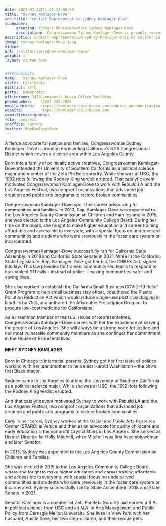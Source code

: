 ```yaml
---
date: 2023-03-22T11:54:12-05:00
title: "Sydney Kamlager-Dove"
seo_title: "contact Representative Sydney Kamlager-Dove"
subheader:
     greeting: Contact Representative Sydney Kamlager-Dove 
     description:  Congresswoman Sydney Kamlager-Dove is proudly representing California’s 37th Congressional District which covers a diverse area within Los Angeles County.
description: Contact Representative Sydney Kamlager-Dove of California. Contact information for Sydney Kamlager-Dove includes email address, phone number, and mailing address.
image: sydney-kamlager-dove.jpeg
video: 
url: /california/sydney-kamlager-dove/
weight: 1
layout: course_home


####candidate
name:	Sydney Kamlager-Dove
state:	California
district: 37th
party:	Democratic
officeroom:	1419 Longworth House Office Building
phonenumber:	(202) 225-7084
emailaddress:	https://kamlager-dove.house.gov/address_authentication?form=/contact
website:		https://kamlager-dove.house.gov
committeeassignment: 
role: congress
inoffice: current
twitter: RepKamlagerDove
---
```

A fierce advocate for justice and families, Congresswoman Sydney Kamlager-Dove is proudly representing California’s 37th Congressional District which covers a diverse area within Los Angeles County.


Born into a family of politically active creatives, Congresswoman Kamlager-Dove attended the University of Southern California as a political science major and member of the Zeta Phi Beta sorority. While she was at USC, the 1992 riots following the Rodney King verdict erupted. That catalytic event motivated Congresswoman Kamlager-Dove to work with Rebuild LA and the Los Angeles Festival, two nonprofit organizations that advanced job creation and public arts programs to restore broken communities.


Congresswoman Kamlager-Dove spent her career advocating for communities and families. In 2013, Rep. Kamlager-Dove was appointed to the Los Angeles County Commission on Children and Families and in 2015, she was elected to the Los Angeles Community College Board. During her time on the board, she fought to make higher education and career training affordable and accessible to everyone, with a special focus on underserved communities and students who were previously in the foster care system or incarcerated.

Congresswoman Kamlager-Dove successfully ran for California State Assembly in 2018 and California State Senate in 2021. While in the California State Legislature, Rep. Kamlager-Dove got her bill, the CRISES Act, signed into law. This law ​​provides for trained, community-led teams to respond to non-violent 911 calls – instead of police – making communities safer and saving lives.


She also worked to establish the California Small Business COVID-19 Relief Grant Program to help small business stay afloat, coauthored the Plastic Pollution Reduction Act which would reduce single-use plastic packaging in landfills by 75%, and authored the Affordable Prescription Drug act to procure low-cost medicine for Californians.


As a Freshman Member of the U.S. House of Representatives, Congresswoman Kamlager-Dove carries with her the experience of serving the people of Los Angeles. She will always be a strong voice for justice and our most vulnerable community members as she continues her commitment in the House of Representatives.

#### MEET SYDNEY KAMLAGER

Born in Chicago to interracial parents, Sydney got her first taste of politics working with her grandmother to help elect Harold Washington – the city’s first Black mayor.

Sydney came to Los Angeles to attend the University of Southern California as a political science major. While she was at USC, the 1992 riots following the Rodney King verdict erupted.

And that catalytic event motivated Sydney to work with Rebuild LA and the Los Angeles Festival, two nonprofit organizations that advanced job creation and public arts programs to restore broken communities.

Early in her career, Sydney worked at the Social and Public Arts Resource Center (SPARC) in Venice and then as an advocate for quality childcare and early education at the nonprofit Crystal Stairs in Los Angeles. She served as District Director for Holly Mitchell, when Mitchell was first Assemblywoman and later Senator.

In 2013, Sydney was appointed to the Los Angeles County Commission on Children and Families.

She was elected in 2015 to the Los Angeles Community College Board, where she fought to make higher education and career training affordable and accessible to everyone, with special focus on underserved communities and students who were previously in the foster care system or incarcerated. Sydney successfully ran for State Assembly in 2018 and State Senate in 2021.




Senator Kamlager is a member of Zeta Phi Beta Sorority and earned a B.A. in political science from USC and an M.A. in Arts Management and Public Policy from Carnegie Mellon University. She lives in View Park with her husband, Austin Dove, her two step-children, and their rescue pets.
